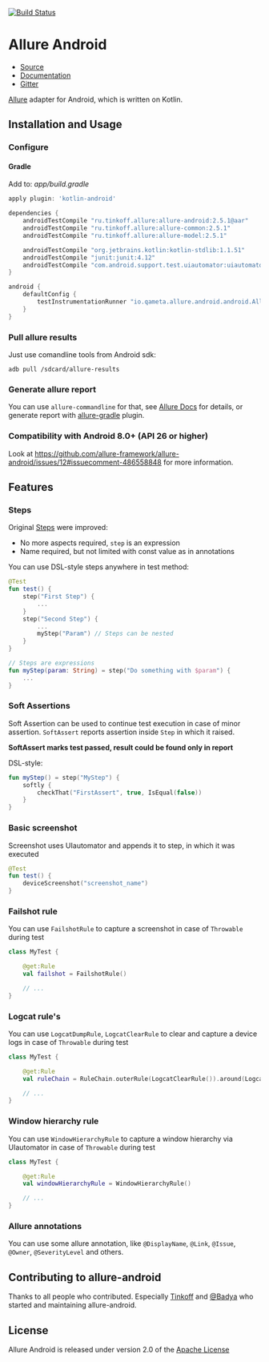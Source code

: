 [![Build Status](https://github.com/allure-framework/allure-android/workflows/Build/badge.svg)](https://github.com/allure-framework/allure-android/actions)

[license]: http://www.apache.org/licenses/LICENSE-2.0 "Apache License 2.0"
[allure2]: https://github.com/allure-framework/allure2
[blog]: https://qameta.io/blog
[gitter]: https://gitter.im/allure-framework/allure-core
[gitter-ru]: https://gitter.im/allure-framework/allure-ru
[twitter]: https://twitter.com/QametaSoftware "Qameta Software"
[twitter-team]: https://twitter.com/QametaSoftware/lists/team/members "Team"
[CONTRIBUTING.md]: .github/CONTRIBUTING.md
[docs]: https://docs.qameta.io/allure/2.0/

# Allure Android
* [Source](https://github.com/allure-framework/allure-android)
* [Documentation][docs]
* [Gitter][gitter]

[Allure][allure2] adapter for Android, which is written on Kotlin.

## Installation and Usage

### Configure
#### Gradle

Add to: _app/build.gradle_

```gradle
apply plugin: 'kotlin-android'

dependencies {
    androidTestCompile "ru.tinkoff.allure:allure-android:2.5.1@aar"
    androidTestCompile "ru.tinkoff.allure:allure-common:2.5.1"
    androidTestCompile "ru.tinkoff.allure:allure-model:2.5.1"

    androidTestCompile "org.jetbrains.kotlin:kotlin-stdlib:1.1.51"
    androidTestCompile "junit:junit:4.12"
    androidTestCompile "com.android.support.test.uiautomator:uiautomator-v18:2.1.2"
}

android {
    defaultConfig {
        testInstrumentationRunner "io.qameta.allure.android.android.AllureAndroidRunner"
    }
}

```

### Pull allure results
Just use comandline tools from Android sdk:
```shell
adb pull /sdcard/allure-results
```

### Generate allure report
You can use `allure-commandline` for that, see [Allure Docs](https://docs.qameta.io/allure/2.0/#_reporting) for details, or generate report with [allure-gradle](https://github.com/allure-framework/allure-gradle/) plugin.

### Compatibility with Android 8.0+ (API 26 or higher)
Look at https://github.com/allure-framework/allure-android/issues/12#issuecomment-486558848 for more information.

## Features

### Steps
Original [Steps](https://github.com/allure-framework/allure1/wiki/Steps) were improved:
* No more aspects required, `step` is an expression
* Name required, but not limited with const value as in annotations

You can use DSL-style steps anywhere in test method:
```kotlin
@Test
fun test() {
    step("First Step") {
        ...
    }
    step("Second Step") {
        ...
        myStep("Param") // Steps can be nested
    }
}

// Steps are expressions
fun myStep(param: String) = step("Do something with $param") {
    ...
}
```

### Soft Assertions
Soft Assertion can be used to continue test execution in case of minor assertion.
`SoftAssert` reports assertion inside `Step` in which it raised.

**SoftAssert marks test passed, result could be found only in report**

DSL-style:
```kotlin
fun myStep() = step("MyStep") {
    softly {
        checkThat("FirstAssert", true, IsEqual(false))
    }
}
```

### Basic screenshot
Screenshot uses UIautomator and appends it to step, in which it was executed

```kotlin
@Test
fun test() {
    deviceScreenshot("screenshot_name")
}
```

### Failshot rule
You can use `FailshotRule` to capture a screenshot in case of `Throwable` during test
```kotlin
class MyTest {

    @get:Rule
    val failshot = FailshotRule()

    // ...
}
```

### Logcat rule's
You can use `LogcatDumpRule`, `LogcatClearRule` to clear and capture a device logs in case of `Throwable` during test
```kotlin
class MyTest {

    @get:Rule
    val ruleChain = RuleChain.outerRule(LogcatClearRule()).around(LogcatDumpRule())

    // ...
}
```

### Window hierarchy rule
You can use `WindowHierarchyRule` to capture a window hierarchy via UIautomator in case of `Throwable` during test
```kotlin
class MyTest {

    @get:Rule
    val windowHierarchyRule = WindowHierarchyRule()

    // ...
}
```

### Allure annotations
You can use some allure annotation, like `@DisplayName`, `@Link`, `@Issue`, `@Owner`, `@SeverityLevel` and others.

## Contributing to allure-android
Thanks to all people who contributed. Especially [Tinkoff](https://www.tinkoff.ru/) and [@Badya](https://github.com/badya) who started and maintaining allure-android.

## License
Allure Android is released under version 2.0 of the [Apache License][license]
